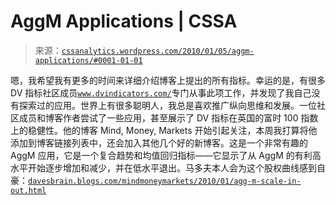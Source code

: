 <!--yml

category: 未分类

date: 2024-05-12 18:38:35

-->

# AggM Applications | CSSA

> 来源：[`cssanalytics.wordpress.com/2010/01/05/aggm-applications/#0001-01-01`](https://cssanalytics.wordpress.com/2010/01/05/aggm-applications/#0001-01-01)

嗯，我希望我有更多的时间来详细介绍博客上提出的所有指标。幸运的是，有很多 DV 指标社区成员[`www.dvindicators.com/`](http://www.dvindicators.com/)专门从事此项工作，并发现了我自己没有探索过的应用。世界上有很多聪明人，我总是喜欢推广纵向思维和发展。一位社区成员和博客作者尝试了一些应用，甚至展示了 DV 指标在英国的富时 100 指数上的稳健性。他的博客 Mind, Money, Markets 开始引起关注，本周我打算将他添加到博客链接列表中，还会加入其他几个好的新博客。这是一个非常有趣的 AggM 应用，它是一个复合趋势和均值回归指标——它显示了从 AggM 的有利高水平开始逐步增加和减少，并在低水平退出。马多夫本人会为这个股权曲线感到自豪：[`davesbrain.blogs.com/mindmoneymarkets/2010/01/agg-m-scale-in-out.html`](http://davesbrain.blogs.com/mindmoneymarkets/2010/01/agg-m-scale-in-out.html)

